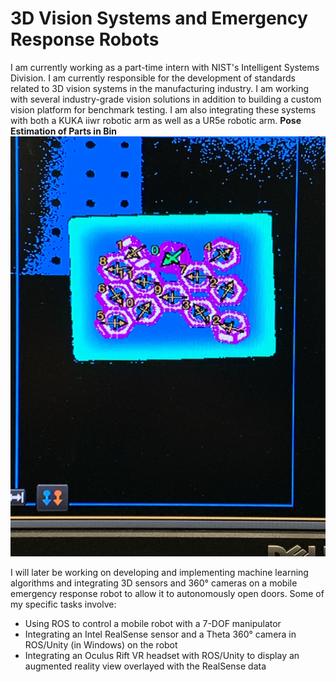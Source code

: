# 3D Vision Systems and Emergency Response Robots

I am currently working as a part-time intern with NIST's Intelligent Systems Division. I am currently responsible for the development of standards related to 3D vision systems in the manufacturing industry. I am working with several industry-grade vision solutions in addition to building a custom vision platform for benchmark testing. I am also integrating these systems with both a KUKA iiwr robotic arm as well as a UR5e robotic arm.
**Pose Estimation of Parts in Bin**
<img src="../images/pose_estimation.JPG?raw=true"/>

I will later be working on developing and implementing machine learning algorithms and integrating 3D sensors and 360° cameras on a mobile emergency response robot to allow it to autonomously open doors. Some of my specific tasks involve:
- Using ROS to control a mobile robot with a 7-DOF manipulator
- Integrating an Intel RealSense sensor and a Theta 360° camera in ROS/Unity (in Windows) on the robot
- Integrating an Oculus Rift VR headset with ROS/Unity to display an augmented reality view overlayed with the RealSense data
